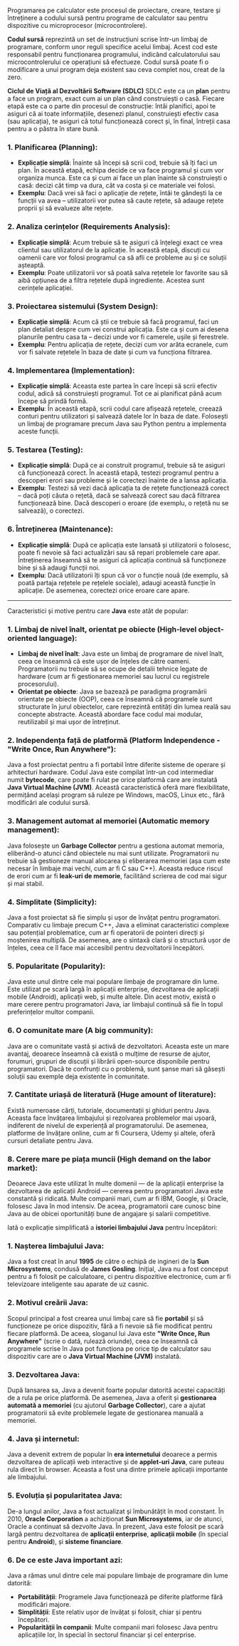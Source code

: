 Programarea pe calculator este procesul de proiectare, creare, testare și întreținere a codului sursă pentru programe de calculator sau pentru dispozitive cu microprocesor (microcontrolere).

**Codul sursă** reprezintă un set de instrucțiuni scrise într-un limbaj de programare, conform unor reguli specifice acelui limbaj. Acest cod este responsabil pentru funcționarea programului, indicând calculatorului sau microcontrolerului ce operațiuni să efectueze. Codul sursă poate fi o modificare a unui program deja existent sau ceva complet nou, creat de la zero.

**Ciclul de Viață al Dezvoltării Software (SDLC)** 
SDLC este ca un **plan** pentru a face un program, exact cum ai un plan când construiești o casă. Fiecare etapă este ca o parte din procesul de construcție: întâi planifici, apoi te asiguri că ai toate informațiile, desenezi planul, construiești efectiv casa (sau aplicația), te asiguri că totul funcționează corect și, în final, întreții casa pentru a o păstra în stare bună.

### 1. **Planificarea (Planning)**:
   - **Explicație simplă**: Înainte să începi să scrii cod, trebuie să îți faci un plan. În această etapă, echipa decide ce va face programul și cum vor organiza munca. Este ca și cum ai face un plan înainte să construiești o casă: decizi cât timp va dura, cât va costa și ce materiale vei folosi.
   - **Exemplu**: Dacă vrei să faci o aplicație de rețete, întâi te gândești la ce funcții va avea – utilizatorii vor putea să caute rețete, să adauge rețete proprii și să evalueze alte rețete.

### 2. **Analiza cerințelor (Requirements Analysis)**:
   - **Explicație simplă**: Acum trebuie să te asiguri că înțelegi exact ce vrea clientul sau utilizatorul de la aplicație. În această etapă, discuți cu oamenii care vor folosi programul ca să afli ce probleme au și ce soluții așteaptă.
   - **Exemplu**: Poate utilizatorii vor să poată salva rețetele lor favorite sau să aibă opțiunea de a filtra rețetele după ingrediente. Acestea sunt cerințele aplicației.

### 3. **Proiectarea sistemului (System Design)**:
   - **Explicație simplă**: Acum că știi ce trebuie să facă programul, faci un plan detaliat despre cum vei construi aplicația. Este ca și cum ai desena planurile pentru casa ta – decizi unde vor fi camerele, ușile și ferestrele.
   - **Exemplu**: Pentru aplicația de rețete, decizi cum vor arăta ecranele, cum vor fi salvate rețetele în baza de date și cum va funcționa filtrarea.

### 4. **Implementarea (Implementation)**:
   - **Explicație simplă**: Aceasta este partea în care începi să scrii efectiv codul, adică să construiești programul. Tot ce ai planificat până acum începe să prindă formă.
   - **Exemplu**: În această etapă, scrii codul care afișează rețetele, creează conturi pentru utilizatori și salvează datele lor în baza de date. Folosești un limbaj de programare precum Java sau Python pentru a implementa aceste funcții.

### 5. **Testarea (Testing)**:
   - **Explicație simplă**: După ce ai construit programul, trebuie să te asiguri că funcționează corect. În această etapă, testezi programul pentru a descoperi erori sau probleme și le corectezi înainte de a lansa aplicația.
   - **Exemplu**: Testezi să vezi dacă aplicația ta de rețete funcționează corect – dacă poți căuta o rețetă, dacă se salvează corect sau dacă filtrarea funcționează bine. Dacă descoperi o eroare (de exemplu, o rețetă nu se salvează), o corectezi.

### 6. **Întreținerea (Maintenance)**:
   - **Explicație simplă**: După ce aplicația este lansată și utilizatorii o folosesc, poate fi nevoie să faci actualizări sau să repari problemele care apar. Întreținerea înseamnă să te asiguri că aplicația continuă să funcționeze bine și să adaugi funcții noi.
   - **Exemplu**: Dacă utilizatorii îți spun că vor o funcție nouă (de exemplu, să poată partaja rețetele pe rețelele sociale), adaugi această funcție în aplicație. De asemenea, corectezi orice eroare care apare.

---

Caracteristici și motive pentru care **Java** este atât de popular:

### 1. **Limbaj de nivel înalt, orientat pe obiecte (High-level object-oriented language)**:
   - **Limbaj de nivel înalt**: Java este un limbaj de programare de nivel înalt, ceea ce înseamnă că este ușor de înțeles de către oameni. Programatorii nu trebuie să se ocupe de detalii tehnice legate de hardware (cum ar fi gestionarea memoriei sau lucrul cu registrele procesorului).
   - **Orientat pe obiecte**: Java se bazează pe paradigma programării orientate pe obiecte (OOP), ceea ce înseamnă că programele sunt structurate în jurul obiectelor, care reprezintă entități din lumea reală sau concepte abstracte. Această abordare face codul mai modular, reutilizabil și mai ușor de întreținut.

### 2. **Independența față de platformă (Platform Independence - "Write Once, Run Anywhere")**:
   Java a fost proiectat pentru a fi portabil între diferite sisteme de operare și arhitecturi hardware. Codul Java este compilat într-un cod intermediar numit **bytecode**, care poate fi rulat pe orice platformă care are instalată **Java Virtual Machine (JVM)**. Această caracteristică oferă mare flexibilitate, permițând același program să ruleze pe Windows, macOS, Linux etc., fără modificări ale codului sursă.

### 3. **Management automat al memoriei (Automatic memory management)**:
   Java folosește un **Garbage Collector** pentru a gestiona automat memoria, eliberând-o atunci când obiectele nu mai sunt utilizate. Programatorii nu trebuie să gestioneze manual alocarea și eliberarea memoriei (așa cum este necesar în limbaje mai vechi, cum ar fi C sau C++). Aceasta reduce riscul de erori cum ar fi **leak-uri de memorie**, facilitând scrierea de cod mai sigur și mai stabil.

### 4. **Simplitate (Simplicity)**:
   Java a fost proiectat să fie simplu și ușor de învățat pentru programatori. Comparativ cu limbaje precum C++, Java a eliminat caracteristici complexe sau potențial problematice, cum ar fi operatorii de pointeri direcți și moștenirea multiplă. De asemenea, are o sintaxă clară și o structură ușor de înțeles, ceea ce îl face mai accesibil pentru dezvoltatorii începători.

### 5. **Popularitate (Popularity)**:
   Java este unul dintre cele mai populare limbaje de programare din lume. Este utilizat pe scară largă în aplicații enterprise, dezvoltarea de aplicații mobile (Android), aplicații web, și multe altele. Din acest motiv, există o mare cerere pentru programatori Java, iar limbajul continuă să fie în topul preferințelor multor companii.

### 6. **O comunitate mare (A big community)**:
   Java are o comunitate vastă și activă de dezvoltatori. Aceasta este un mare avantaj, deoarece înseamnă că există o mulțime de resurse de ajutor, forumuri, grupuri de discuții și librării open-source disponibile pentru programatori. Dacă te confrunți cu o problemă, sunt șanse mari să găsești soluții sau exemple deja existente în comunitate.

### 7. **Cantitate uriașă de literatură (Huge amount of literature)**:
   Există numeroase cărți, tutoriale, documentații și ghiduri pentru Java. Aceasta face învățarea limbajului și rezolvarea problemelor mai ușoară, indiferent de nivelul de experiență al programatorului. De asemenea, platforme de învățare online, cum ar fi Coursera, Udemy și altele, oferă cursuri detaliate pentru Java.

### 8. **Cerere mare pe piața muncii (High demand on the labor market)**:
   Deoarece Java este utilizat în multe domenii — de la aplicații enterprise la dezvoltarea de aplicații Android — cererea pentru programatori Java este constantă și ridicată. Multe companii mari, cum ar fi IBM, Google, și Oracle, folosesc Java în mod intensiv. De aceea, programatorii care cunosc bine Java au de obicei oportunități bune de angajare și salarii competitive.



   Iată o explicație simplificată a **istoriei limbajului Java** pentru începători:

### 1. **Nașterea limbajului Java**:
   Java a fost creat în anul **1995** de către o echipă de ingineri de la **Sun Microsystems**, condusă de **James Gosling**. Inițial, Java nu a fost conceput pentru a fi folosit pe calculatoare, ci pentru dispozitive electronice, cum ar fi televizoare inteligente sau aparate de uz casnic.

### 2. **Motivul creării Java**:
   Scopul principal a fost crearea unui limbaj care să fie **portabil** și să funcționeze pe orice dispozitiv, fără a fi nevoie să fie modificat pentru fiecare platformă. De aceea, sloganul lui Java este **"Write Once, Run Anywhere"** (scrie o dată, rulează oriunde), ceea ce înseamnă că programele scrise în Java pot funcționa pe orice tip de calculator sau dispozitiv care are o **Java Virtual Machine (JVM)** instalată.

### 3. **Dezvoltarea Java**:
   După lansarea sa, Java a devenit foarte popular datorită acestei capacități de a rula pe orice platformă. De asemenea, Java a oferit și **gestionarea automată a memoriei** (cu ajutorul **Garbage Collector**), care a ajutat programatorii să evite problemele legate de gestionarea manuală a memoriei.

### 4. **Java și internetul**:
   Java a devenit extrem de popular în **era internetului** deoarece a permis dezvoltarea de aplicații web interactive și de **applet-uri Java**, care puteau rula direct în browser. Aceasta a fost una dintre primele aplicații importante ale limbajului.

### 5. **Evoluția și popularitatea Java**:
   De-a lungul anilor, Java a fost actualizat și îmbunătățit în mod constant. În 2010, **Oracle Corporation** a achiziționat **Sun Microsystems**, iar de atunci, Oracle a continuat să dezvolte Java. În prezent, Java este folosit pe scară largă pentru dezvoltarea de **aplicații enterprise**, **aplicații mobile** (în special pentru **Android**), și **sisteme financiare**.

### 6. **De ce este Java important azi**:
   Java a rămas unul dintre cele mai populare limbaje de programare din lume datorită:
   - **Portabilității**: Programele Java funcționează pe diferite platforme fără modificări majore.
   - **Simplității**: Este relativ ușor de învățat și folosit, chiar și pentru începători.
   - **Popularității în companii**: Multe companii mari folosesc Java pentru aplicațiile lor, în special în sectorul financiar și cel enterprise.



